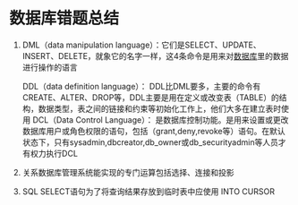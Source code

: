 # 数据库错题总结

1. DML（data manipulation language）：它们是SELECT、UPDATE、INSERT、DELETE，就象它的名字一样，这4条命令是用来对[数据库](http://lib.csdn.net/base/mysql)里的数据进行操作的语言

   DDL（data definition language）：
   ​       DDL比DML要多，主要的命令有CREATE、ALTER、DROP等，DDL主要是用在定义或改变表（TABLE）的结构，数据类型，表之间的链接和约束等初始化工作上，他们大多在建立表时使用
   DCL（Data Control Language）：
   ​       是数据库控制功能。是用来设置或更改数据库用户或角色权限的语句，包括（grant,deny,revoke等）语句。在默认状态下，只有sysadmin,dbcreator,db_owner或db_securityadmin等人员才有权力执行DCL

2. 关系数据库管理系统能实现的专门运算包括选择、连接和投影

3. SQL SELECT语句为了将查询结果存放到临时表中应使用 INTO CURSOR